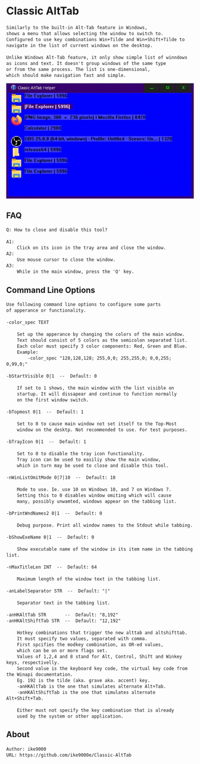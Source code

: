 ﻿
Classic AltTab
===================================

	Similarly to the built-in Alt-Tab feature in Windows,
	shows a menu that allows selecting the window to switch to.
	Configured to use key combinations Win+Tilde and Win+Shift+Tilde to
	navigate in the list of current windows on the desktop.
	
	Unlike Windows Alt-Tab feature, it only show simple list of winndows
	as icons and text. It doesn't group windows of the same type
	or from the same process. The list is one-dimensional, 
	which should make navigation fast and simple.


![preview_a](assets/preview_anim_01_outpv_7s.gif "preview_a")


FAQ
------------

	Q: How to close and disable this tool?
	
	A1:
		Click on its icon in the tray area and close the window.
  	A2:
		Use mouse cursor to close the window.
	A3:
		While in the main window, press the 'Q' key.


Command Line Options
-------------------------

	Use following command line options to configure some parts 
	of apperance or functionality.
	
	-color_spec TEXT
	
		Set up the apperance by changing the colors of the main window.
		Text should consist of 5 colors as the semicolon separated list.
		Each color must specify 3 color components: Red, Green and Blue.
		Example:
			-color_spec "128,128,128; 255,0,0; 255,255,0; 0,0,255; 0,99,0;"
	
	-bStartVisible 0|1  --  Default: 0
	
		If set to 1 shows, the main window with the list visible on 
		startup. It will dissapear and continue to function normally 
		on the first window switch.
		
	-bTopmost 0|1  --  Default: 1
	
		Set to 0 to cause main window not set itself to the Top-Most
		window on the desktp. Not recommended to use. For test purposes.
	
	-bTrayIcon 0|1  --  Default: 1
		
		Set to 0 to disable the tray icon functionality.
		Tray icon can be used to easiliy show the main window,
		which in turn may be used to close and disable this tool.

	-nWinListOmitMode 0|7|10  --  Default: 10
	
		Mode to use. Ie. use 10 on Windows 10, and 7 on Windows 7.
		Setting this to 0 disables window omiting which will cause
		many, possibly unwamted, windows appear on the tabbing list.
	
	-bPrintWndNames2 0|1  --  Default: 0
	
		Debug purpose. Print all window names to the Stdout while tabbing.
	
	-bShowExeName 0|1  --  Default: 0
			
		Show executable name of the window in its item name in the tabbing list.
		
	-nMaxTitleLen INT  --  Default: 64
	
		Maximum length of the window text in the tabbing list.
	
	-anLabelSeparator STR  --  Default: "|"
	
		Separator text in the tabbing list.

	-anHKAltTab STR       --  Default: "8,192"
	-anHKAltShiftTab STR  --  Default: "12,192"
		
		Hotkey combinations that trigger the new alttab and altshifttab.
		It must specify two values, separated with comma.
		First spcifies the modkey combination, as OR-ed values, 
		which can be on or more flags set.
		Values of 1,2,4 and 8 stand for Alt, Control, Shift and Winkey keys, respectivelly.
		Second value is the keyboard key code, the virtual key code from the Winapi documentation.
		Eg. 192 is the tilde (aka. grave aka. accent) key.
		-anHKAltTab is the one that simulates alternate Alt+Tab.
		-anHKAltShiftTab is the one that simulates alternate Alt+Shift+Tab.
		
		Either must not specify the key combination that is already
		used by the system or other application.
		
		
About
-----------------
	Author: ike9000
	URL: https://github.com/ike9000e/Classic-AltTab
